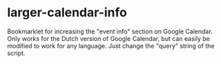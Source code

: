 # larger-calendar-info

Bookmarklet for increasing the "event info" section on Google Calendar. Only works for the Dutch version of Google Calendar, but can easily be modified to work for any language. Just change the "query" string of the script.
